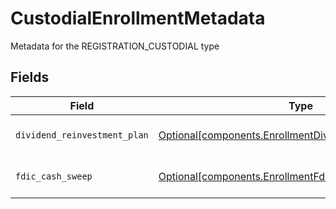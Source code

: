 # CustodialEnrollmentMetadata

Metadata for the REGISTRATION_CUSTODIAL type


## Fields

| Field                                                                                                                    | Type                                                                                                                     | Required                                                                                                                 | Description                                                                                                              | Example                                                                                                                  |
| ------------------------------------------------------------------------------------------------------------------------ | ------------------------------------------------------------------------------------------------------------------------ | ------------------------------------------------------------------------------------------------------------------------ | ------------------------------------------------------------------------------------------------------------------------ | ------------------------------------------------------------------------------------------------------------------------ |
| `dividend_reinvestment_plan`                                                                                             | [Optional[components.EnrollmentDividendReinvestmentPlan]](../../models/components/enrollmentdividendreinvestmentplan.md) | :heavy_minus_sign:                                                                                                       | Option to auto-enroll in Dividend Reinvestment; defaults to DIVIDEND_REINVESTMENT_ENROLL                                 | DIVIDEND_REINVESTMENT_ENROLL                                                                                             |
| `fdic_cash_sweep`                                                                                                        | [Optional[components.EnrollmentFdicCashSweep]](../../models/components/enrollmentfdiccashsweep.md)                       | :heavy_minus_sign:                                                                                                       | Option to auto-enroll in FDIC cash sweep; defaults to FDIC_CASH_SWEEP_ENROLL                                             | FDIC_CASH_SWEEP_ENROLL                                                                                                   |
